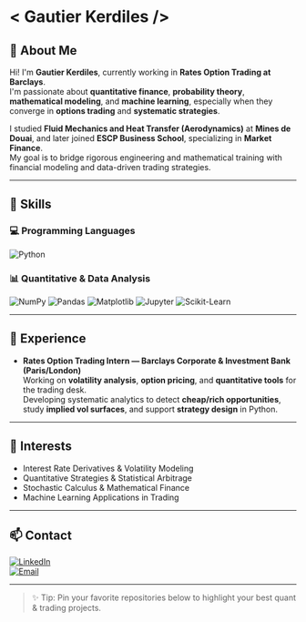 # < Gautier Kerdiles />

## 👋 About Me

Hi! I'm **Gautier Kerdiles**, currently working in **Rates Option Trading at Barclays**.  
I'm passionate about **quantitative finance**, **probability theory**, **mathematical modeling**, and **machine learning**, especially when they converge in **options trading** and **systematic strategies**.

I studied **Fluid Mechanics and Heat Transfer (Aerodynamics)** at **Mines de Douai**, and later joined **ESCP Business School**, specializing in **Market Finance**.  
My goal is to bridge rigorous engineering and mathematical training with financial modeling and data-driven trading strategies.

---

## 🧠 Skills

### 💻 Programming Languages  
![Python](https://img.shields.io/badge/Python-3776AB?logo=python&logoColor=white)

### 📊 Quantitative & Data Analysis  
![NumPy](https://img.shields.io/badge/NumPy-013243?logo=numpy&logoColor=white)
![Pandas](https://img.shields.io/badge/Pandas-150458?logo=pandas&logoColor=white)
![Matplotlib](https://img.shields.io/badge/Matplotlib-11557C?logo=matplotlib&logoColor=white)
![Jupyter](https://img.shields.io/badge/Jupyter-F37626?logo=jupyter&logoColor=white)
![Scikit-Learn](https://img.shields.io/badge/Scikit--Learn-F7931E?logo=scikitlearn&logoColor=white)

---

## 💼 Experience

- **Rates Option Trading Intern — Barclays Corporate & Investment Bank (Paris/London)**  
  Working on **volatility analysis**, **option pricing**, and **quantitative tools** for the trading desk.  
  Developing systematic analytics to detect **cheap/rich opportunities**, study **implied vol surfaces**, and support **strategy design** in Python.

---

## 🚀 Interests
- Interest Rate Derivatives & Volatility Modeling  
- Quantitative Strategies & Statistical Arbitrage  
- Stochastic Calculus & Mathematical Finance  
- Machine Learning Applications in Trading  

---

## 📫 Contact

[![LinkedIn](https://img.shields.io/badge/LinkedIn-0A66C2?logo=linkedin&logoColor=white)](https://www.linkedin.com/in/gautier-kerdiles)  
[![Email](https://img.shields.io/badge/Email-D14836?logo=gmail&logoColor=white)](mailto:gau.kerdiles7@gmali.com)

---

> ✨ Tip: Pin your favorite repositories below to highlight your best quant & trading projects.
